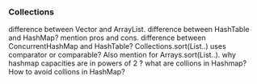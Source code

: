 ### Collections

difference between Vector and ArrayList.
difference between HashTable and HashMap? mention pros and cons.
difference between ConcurrentHashMap and HashTable?
Collections.sort(List..) uses comparator or comparable? Also mention for Arrays.sort(List..).
why hashmap capacities are in powers of 2 ?
what are collions in Hashmap? How to avoid collions in HashMap?
